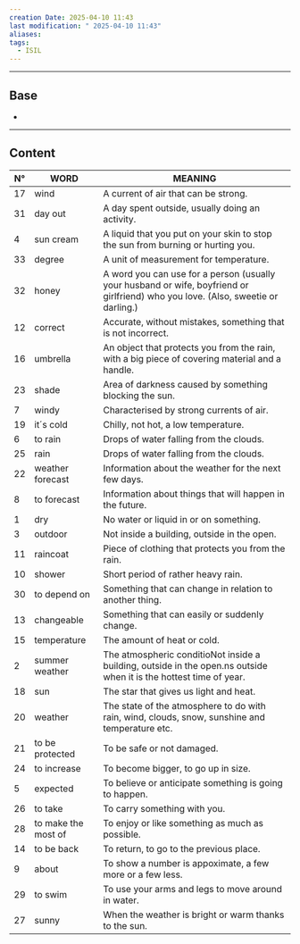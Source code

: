 ```yaml
---
creation Date: 2025-04-10 11:43
last modification: " 2025-04-10 11:43"
aliases: 
tags:
  - ISIL
---
```

___
## Base
- 
___
## Content

| N°  | WORD                | MEANING                                                                                                                           |
| --- | ------------------- | --------------------------------------------------------------------------------------------------------------------------------- |
| 17  | wind                | A current of air that can be strong.                                                                                              |
| 31  | day out             | A day spent outside, usually doing an activity.                                                                                   |
| 4   | sun cream           | A liquid that you put on your skin to stop the sun from burning or hurting you.                                                   |
| 33  | degree              | A unit of measurement for temperature.                                                                                            |
| 32  | honey               | A word you can use for a person (usually your husband or wife, boyfriend or girlfriend) who you love. (Also, sweetie or darling.) |
| 12  | correct             | Accurate, without mistakes, something that is not incorrect.                                                                      |
| 16  | umbrella            | An object that protects you from the rain, with a big piece of covering material and a handle.                                    |
| 23  | shade               | Area of darkness caused by something blocking the sun.                                                                            |
| 7   | windy               | Characterised by strong currents of air.                                                                                          |
| 19  | it´s cold           | Chilly, not hot, a low temperature.                                                                                               |
| 6   | to rain             | Drops of water falling from the clouds.                                                                                           |
| 25  | rain                | Drops of water falling from the clouds.                                                                                           |
| 22  | weather forecast    | Information about the weather for the next few days.                                                                              |
| 8   | to forecast         | Information about things that will happen in the future.                                                                          |
| 1   | dry                 | No water or liquid in or on something.                                                                                            |
| 3   | outdoor             | Not inside a building, outside in the open.                                                                                       |
| 11  | raincoat            | Piece of clothing that protects you from the rain.                                                                                |
| 10  | shower              | Short period of rather heavy rain.                                                                                                |
| 30  | to depend on        | Something that can change in relation to another thing.                                                                           |
| 13  | changeable          | Something that can easily or suddenly change.                                                                                     |
| 15  | temperature         | The amount of heat or cold.                                                                                                       |
| 2   | summer weather      | The atmospheric conditioNot inside a building, outside in the open.ns outside when it is the hottest time of year.                |
| 18  | sun                 | The star that gives us light and heat.                                                                                            |
| 20  | weather             | The state of the atmosphere to do with rain, wind, clouds, snow, sunshine and temperature etc.                                    |
| 21  | to be protected     | To be safe or not damaged.                                                                                                        |
| 24  | to increase         | To become bigger, to go up in size.                                                                                               |
| 5   | expected            | To believe or anticipate something is going to happen.                                                                            |
| 26  | to take             | To carry something with you.                                                                                                      |
| 28  | to make the most of | To enjoy or like something as much as possible.                                                                                   |
| 14  | to be back          | To return, to go to the previous place.                                                                                           |
| 9   | about               | To show a number is appoximate, a few more or a few less.                                                                         |
| 29  | to swim             | To use your arms and legs to move around in water.                                                                                |
| 27  | sunny               | When the weather is bright or warm thanks to the sun.                                                                             |

